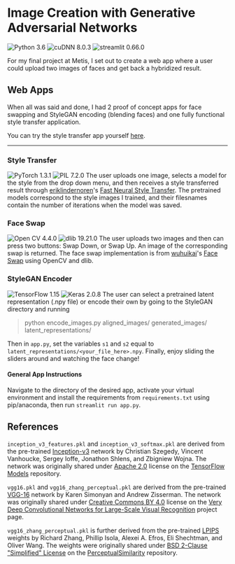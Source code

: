 # Image Creation with Generative Adversarial Networks
![Python 3.6](https://img.shields.io/badge/python-3.6-green.svg?style=plastic)
![cuDNN 8.0.3](https://img.shields.io/badge/cudnn-8.0.3-green.svg?style=plastic)
![streamlit 0.66.0](https://img.shields.io/badge/Streamlit-0.66.0-g.svg?style=plastic)




For my final project at Metis, I set out to create a web app where a user could upload two images of faces and get back a hybridized result.


## Web Apps
When all was said and done, I had 2 proof of concept apps for face swapping and StyleGAN encoding (blending faces) and one fully functional style transfer application.

You can try the style transfer app yourself [here](http://18.188.208.188:8501/).

---

### Style Transfer
![PyTorch 1.3.1](https://img.shields.io/badge/pytorch-1.3.1-red.svg?style=plastic)
![PIL 7.2.0](https://img.shields.io/badge/PIL-7.2.0-yellow.svg?style=plastic)
The user uploads one image, selects a model for the style from the drop down menu, and then receives a style transferred result through [eriklindernoren](https://github.com/eriklindernoren)'s [Fast Neural Style Transfer](https://github.com/eriklindernoren/Fast-Neural-Style-Transfer). The pretrained models correspond to the style images I trained, and their filesnames contain the number of iterations when the model was saved.

### Face Swap
![Open CV 4.4.0](https://img.shields.io/badge/opencv-4.4.0-indigo.svg?style=plastic)
![dlib 19.21.0](https://img.shields.io/badge/dlib-19.21.0-purple.svg?style=plastic)
The user uploads two images and then can press two buttons: Swap Down, or Swap Up. An image of the corresponding swap is returned. The face swap implementation is from [wuhuikai](https://github.com/wuhuikai)'s [Face Swap](https://github.com/wuhuikai/FaceSwap) using OpenCV and dlib.

### StyleGAN Encoder
![TensorFlow 1.15](https://img.shields.io/badge/tensorflow-1.15-orangered.svg?style=plastic)
![Keras 2.0.8](https://img.shields.io/badge/keras-2.0.8-darkred.svg?style=plastic)
The user can select a pretrained latent representation (.npy file) or encode their own by going to the StyleGAN directory and running
>python encode_images.py aligned_images/ generated_images/ latent_representations/

Then in `app.py`, set the variables `s1` and `s2` equal to `latent_representations/<your_file_here>.npy`. Finally, enjoy sliding the sliders around and watching the face change!

#### General App Instructions
Navigate to the directory of the desired app, activate your virtual environment and install the  requirements from `requirements.txt` using pip/anaconda, then run `streamlit run app.py`. 

## References

`inception_v3_features.pkl` and `inception_v3_softmax.pkl` are derived from the pre-trained [Inception-v3](https://arxiv.org/abs/1512.00567) network by Christian Szegedy, Vincent Vanhoucke, Sergey Ioffe, Jonathon Shlens, and Zbigniew Wojna. The network was originally shared under [Apache 2.0](https://github.com/tensorflow/models/blob/master/LICENSE) license on the [TensorFlow Models](https://github.com/tensorflow/models) repository.

`vgg16.pkl` and `vgg16_zhang_perceptual.pkl` are derived from the pre-trained [VGG-16](https://arxiv.org/abs/1409.1556) network by Karen Simonyan and Andrew Zisserman. The network was originally shared under [Creative Commons BY 4.0](https://creativecommons.org/licenses/by/4.0/) license on the [Very Deep Convolutional Networks for Large-Scale Visual Recognition](http://www.robots.ox.ac.uk/~vgg/research/very_deep/) project page.

`vgg16_zhang_perceptual.pkl` is further derived from the pre-trained [LPIPS](https://arxiv.org/abs/1801.03924) weights by Richard Zhang, Phillip Isola, Alexei A. Efros, Eli Shechtman, and Oliver Wang. The weights were originally shared under [BSD 2-Clause "Simplified" License](https://github.com/richzhang/PerceptualSimilarity/blob/master/LICENSE) on the [PerceptualSimilarity](https://github.com/richzhang/PerceptualSimilarity) repository.
